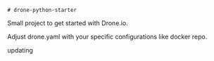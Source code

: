 ```
# drone-python-starter
```
Small project to get started with Drone.io.

Adjust drone.yaml with your specific configurations like docker repo.

updating
